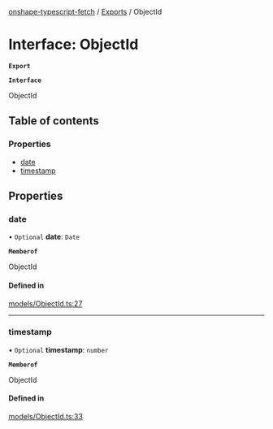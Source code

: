 [onshape-typescript-fetch](../README.md) / [Exports](../modules.md) / ObjectId

# Interface: ObjectId

**`Export`**

**`Interface`**

ObjectId

## Table of contents

### Properties

- [date](ObjectId.md#date)
- [timestamp](ObjectId.md#timestamp)

## Properties

### date

• `Optional` **date**: `Date`

**`Memberof`**

ObjectId

#### Defined in

[models/ObjectId.ts:27](https://github.com/toebes/onshape-typescript-fetch/blob/3e11ae1/models/ObjectId.ts#L27)

___

### timestamp

• `Optional` **timestamp**: `number`

**`Memberof`**

ObjectId

#### Defined in

[models/ObjectId.ts:33](https://github.com/toebes/onshape-typescript-fetch/blob/3e11ae1/models/ObjectId.ts#L33)
